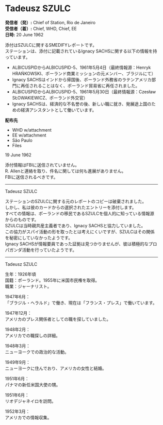 # Tadeusz SZULC

**発信者（発）:** Chief of Station, Rio de Janeiro  
**受信者（着）:** Chief, WHD, Chief, EE  
**日時:** 20 June 1962

添付はSZULCに関するSMEDIFYレポートです。  
ステーションは、添付に記載されているIgnacy SACHSに関する以下の情報を持っています。  
- ALBICUSPIDからALBICUSPID-5、1961年5月4日（最終情報源：Henryk HRAŃKOWSKI、ポーランド商業ミッションの元メンバー、ブラジルにて）  
- Ignacy SACHSはインドから帰国後、ポーランド外務省のラテンアメリカ部門に再任されることはなく、ポーランド貿易省に再任されました。  
- ALBICUSPIDからALBICUSPID-5、1961年5月30日（最終情報源：Czesław SŁOWAKIEWICZ、ポーランド外交官）  
- Ignacy SACHSは、経済的な不名誉の後、新しい職に就き、発展途上国のための経済アシスタントとして働いています。  

**配布先**  
- WHD w/attachment  
- EE w/attachment  
- São Paulo  
- Files  

19 June 1962

添付情報はFBIに送信されていません。  
R. Allenと連絡を取り、件名に関しては何も進展がありません。  
FBIに送信されるべきです。  

---

Tadeusz SZULC

ステーションのSZULCに関する元のレポートのコピーは破棄されました。  
しかし、私は彼のカードからの選択されたエントリーを添付します。  
すべての情報は、ポーランドの移民であるSZULCを個人的に知っている情報源からのものです。  
SZULCは当時親共産主義者であり、Ignacy SACHSと協力していました。  
この協力がスパイ活動の形を取ったとは考えにくいですが、SZULCはその関係を秘密にしていなかったようです。  
Ignacy SACHSが情報要員であった証拠は見つかりませんが、彼は積極的なプロパガンダ活動を行っていたようです。  

---

Tadeusz SZULC

生年：1926年頃  
国籍：ポーランド。1955年に米国市民権を取得。  
職業：ジャーナリスト。  

1947年6月：  
「ブラジル・ヘラルド」で働き、現在は「フランス・プレス」で働いています。  

1947年12月：  
アメリカのプレス関係者としての職を探していました。  

1948年2月：  
アメリカでの職探しの詳細。  

1948年3月：  
ニューヨークでの政治的な活動。  

1949年9月：  
ニューヨークに住んでおり、アメリカの女性と結婚。  

1951年6月：  
パナマの新任米国大使の甥。  

1951年6月：  
リオデジャネイロを訪問。  

1952年3月：  
アメリカでの情報収集。